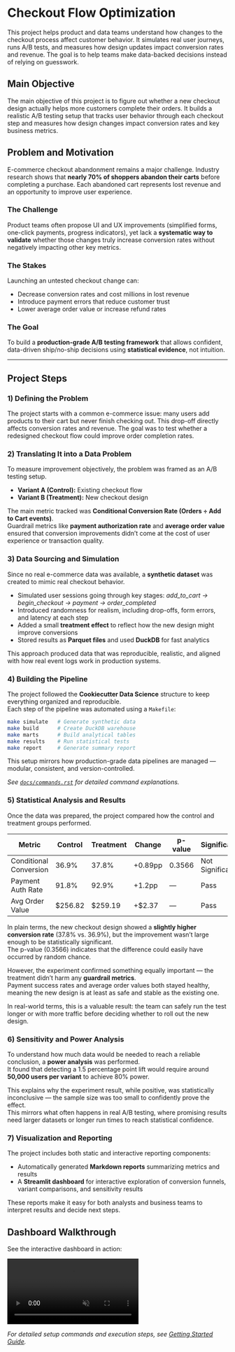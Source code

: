 # Checkout Flow Optimization

This project helps product and data teams understand how changes to the checkout process affect customer behavior. It simulates real user journeys, runs A/B tests, and measures how design updates impact conversion rates and revenue. The goal is to help teams make data-backed decisions instead of relying on guesswork.

## Main Objective

The main objective of this project is to figure out whether a new checkout design actually helps more customers complete their orders. It builds a realistic A/B testing setup that tracks user behavior through each checkout step and measures how design changes impact conversion rates and key business metrics.

## Problem and Motivation

E-commerce checkout abandonment remains a major challenge. Industry research shows that **nearly 70% of shoppers abandon their carts** before completing a purchase. Each abandoned cart represents lost revenue and an opportunity to improve user experience.

### The Challenge
Product teams often propose UI and UX improvements (simplified forms, one-click payments, progress indicators), yet lack a **systematic way to validate** whether those changes truly increase conversion rates without negatively impacting other key metrics.

### The Stakes
Launching an untested checkout change can:
- Decrease conversion rates and cost millions in lost revenue  
- Introduce payment errors that reduce customer trust  
- Lower average order value or increase refund rates  

### The Goal
To build a **production-grade A/B testing framework** that allows confident, data-driven ship/no-ship decisions using **statistical evidence**, not intuition.

---

## Project Steps

### 1) Defining the Problem
The project starts with a common e-commerce issue: many users add products to their cart but never finish checking out. This drop-off directly affects conversion rates and revenue. The goal was to test whether a redesigned checkout flow could improve order completion rates.

### 2) Translating It into a Data Problem
To measure improvement objectively, the problem was framed as an A/B testing setup.

- **Variant A (Control):** Existing checkout flow  
- **Variant B (Treatment):** New checkout design  

The main metric tracked was **Conditional Conversion Rate (Orders ÷ Add to Cart events)**.  
Guardrail metrics like **payment authorization rate** and **average order value** ensured that conversion improvements didn’t come at the cost of user experience or transaction quality.

### 3) Data Sourcing and Simulation
Since no real e-commerce data was available, a **synthetic dataset** was created to mimic real checkout behavior.

- Simulated user sessions going through key stages: *add_to_cart → begin_checkout → payment → order_completed*  
- Introduced randomness for realism, including drop-offs, form errors, and latency at each step  
- Added a small **treatment effect** to reflect how the new design might improve conversions  
- Stored results as **Parquet files** and used **DuckDB** for fast analytics  

This approach produced data that was reproducible, realistic, and aligned with how real event logs work in production systems.

### 4) Building the Pipeline
The project followed the **Cookiecutter Data Science** structure to keep everything organized and reproducible.  
Each step of the pipeline was automated using a `Makefile`:

```bash
make simulate   # Generate synthetic data
make build      # Create DuckDB warehouse
make marts      # Build analytical tables
make results    # Run statistical tests
make report     # Generate summary report
```

This setup mirrors how production-grade data pipelines are managed — modular, consistent, and version-controlled.

*See [`docs/commands.rst`](docs/commands.rst) for detailed command explanations.*

### 5) Statistical Analysis and Results

Once the data was prepared, the project compared how the control and treatment groups performed.  

| Metric | Control | Treatment | Change | p-value | Significance |
|--------|----------|-----------|---------|----------|---------------|
| Conditional Conversion | 36.9% | 37.8% | +0.89pp | 0.3566 | Not Significant |
| Payment Auth Rate | 91.8% | 92.9% | +1.2pp | — | Pass |
| Avg Order Value | $256.82 | $259.19 | +$2.37 | — | Pass |

In plain terms, the new checkout design showed a **slightly higher conversion rate** (37.8% vs. 36.9%), but the improvement wasn’t large enough to be statistically significant.  
The p-value (0.3566) indicates that the difference could easily have occurred by random chance.  

However, the experiment confirmed something equally important — the treatment didn’t harm any **guardrail metrics**.  
Payment success rates and average order values both stayed healthy, meaning the new design is at least as safe and stable as the existing one.

In real-world terms, this is a valuable result: the team can safely run the test longer or with more traffic before deciding whether to roll out the new design.

### 6) Sensitivity and Power Analysis
To understand how much data would be needed to reach a reliable conclusion, a **power analysis** was performed.  
It found that detecting a 1.5 percentage point lift would require around **50,000 users per variant** to achieve 80% power.  

This explains why the experiment result, while positive, was statistically inconclusive — the sample size was too small to confidently prove the effect.  
This mirrors what often happens in real A/B testing, where promising results need larger datasets or longer run times to reach statistical confidence.

### 7) Visualization and Reporting
The project includes both static and interactive reporting components:

- Automatically generated **Markdown reports** summarizing metrics and results  
- A **Streamlit dashboard** for interactive exploration of conversion funnels, variant comparisons, and sensitivity results  

These reports make it easy for both analysts and business teams to interpret results and decide next steps.

## Dashboard Walkthrough

See the interactive dashboard in action:

<video controls autoplay loop muted>
  <source src="docs/media/dashboard_walkthrough.mov" type="video/quicktime">
  Your browser does not support the video tag.
</video>

*For detailed setup commands and execution steps, see [Getting Started Guide](docs/getting-started.rst).*  
